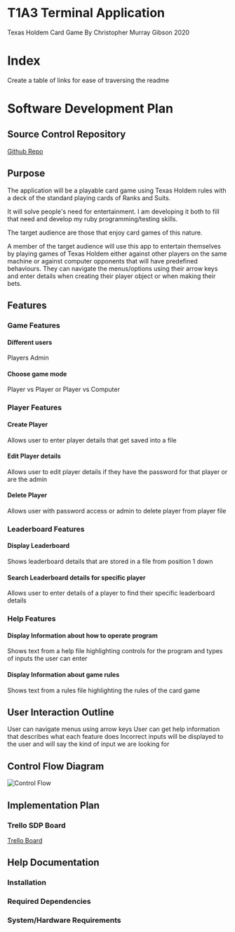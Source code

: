 # T1A3 Terminal Application
Texas Holdem Card Game
By Christopher Murray Gibson 2020

# Index
Create a table of links for ease of traversing the readme

# Software Development Plan
## Source Control Repository
[Github Repo](https://github.com/chris-gibs/CardGameApp)

## Purpose
The application will be a playable card game using Texas Holdem rules with a deck of the standard playing cards of Ranks and Suits.

It will solve people's need for entertainment. I am developing it both to fill that need and develop my ruby programming/testing skills.

The target audience are those that enjoy card games of this nature.

A member of the target audience will use this app to entertain themselves by playing games of Texas Holdem either against other players on the same machine or against computer opponents that will have predefined behaviours. They can navigate the menus/options using their arrow keys and enter details when creating their player object or when making their bets.

## Features
### Game Features
#### Different users
Players
Admin

#### Choose game mode
Player vs Player or Player vs Computer

### Player Features
#### Create Player
Allows user to enter player details that get saved into a file
#### Edit Player details
Allows user to edit player details if they have the password for that player or are the admin
#### Delete Player
Allows user with password access or admin to delete player from player file

### Leaderboard Features
#### Display Leaderboard
Shows leaderboard details that are stored in a file from position 1 down
#### Search Leaderboard details for specific player
Allows user to enter details of a player to find their specific leaderboard details

### Help Features
#### Display Information about how to operate program
Shows text from a help file highlighting controls for the program and types of inputs the user can enter
#### Display Information about game rules
Shows text from a rules file highlighting the rules of the card game

## User Interaction Outline
User can navigate menus using arrow keys
User can get help information that describes what each feature does
Incorrect inputs will be displayed to the user and will say the kind of input we are looking for

## Control Flow Diagram
![Control Flow]()

## Implementation Plan
### Trello SDP Board
[Trello Board](https://trello.com/b/YOqtuuu1/cmgterminalapp)

## Help Documentation
### Installation

### Required Dependencies

### System/Hardware Requirements
